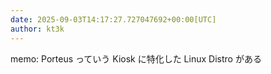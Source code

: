 ```yaml
---
date: 2025-09-03T14:17:27.727047692+00:00[UTC]
author: kt3k
---
```

memo: Porteus っていう Kiosk に特化した Linux Distro がある
